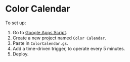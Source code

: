 # Color Calendar

To set up:
1. Go to [Google Apps Script](https://script.google.com/home).
2. Create a new project named `Color Calendar`.
3. Paste in `ColorCalendar.gs`.
4. Add a time-driven trigger, to operate every 5 minutes.
5. Deploy.
